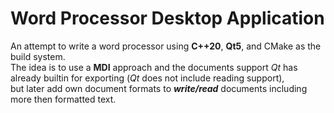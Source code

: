 # Word Processor Desktop Application

An attempt to write a word processor using **C++20**, **Qt5**, and CMake as the build system.<br> The idea is to use a **MDI** approach and the documents
support *Qt* has already builtin for exporting (*Qt* does not include reading
support),<br> but later add own document formats to ***write/read*** documents
including more then formatted text.
